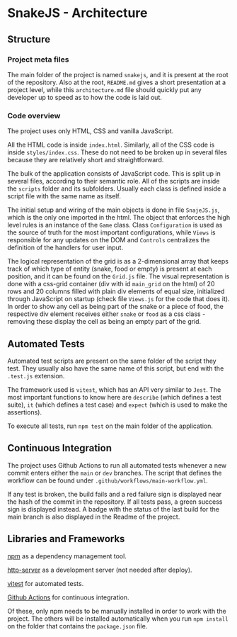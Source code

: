 # SnakeJS - Architecture

## Structure

### Project meta files

The main folder of the project is named `snakejs`, and it is present at the root of the repository. Also at the root, `README.md` gives a short presentation at a project level, while this `architecture.md` file should quickly put any developer up to speed as to how the code is laid out. 

### Code overview

The project uses only HTML, CSS and vanilla JavaScript.

All the HTML code is inside `index.html`. Similarly, all of the CSS code is inside `styles/index.css`. These do not need to be broken up in several files because they are relatively short and straightforward.

The bulk of the application consists of JavaScript code. This is split up in several files, according to their semantic role. All of the scripts are inside the `scripts` folder and its subfolders. Usually each class is defined inside a script file with the same name as itself.

The initial setup and wiring of the main objects is done in file `SnajeJS.js`, which is the only one imported in the html. The object that enforces the high level rules is an instance of the `Game` class. Class `Configuration` is used as the source of truth for the most important configurations, while `Views` is responsible for any updates on the DOM and `Controls` centralizes the definition of the handlers for user input.

The logical representation of the grid is as a 2-dimensional array that keeps track of which type of entity (snake, food or empty) is present at each position, and it can be found on the `Grid.js` file. The visual representation is done with a css-grid container (div with id `main_grid` on the html) of 20 rows and 20 columns filled with plain div elements of equal size, initialized through JavaScript on startup (check file `Views.js` for the code that does it). In order to show any cell as being part of the snake or a piece of food, the respective div element receives either `snake` or `food` as a css class - removing these display the cell as being an empty part of the grid.

## Automated Tests

Automated test scripts are present on the same folder of the script they test. They usually also have the same name of this script, but end with the `.test.js` extension.

The framework used is `vitest`, which has an API very similar to `Jest`. The most important functions to know here are `describe` (which defines a test suite), `it` (which defines a test case) and `expect` (which is used to make the assertions).

To execute all tests, run `npm test` on the main folder of the application.

## Continuous Integration

The project uses Github Actions to run all automated tests whenever a new commit enters either the `main` or `dev` branches. The script that defines the workflow can be found under `.github/workflows/main-workflow.yml`.

If any test is broken, the build fails and a red failure sign is displayed near the hash of the commit in the repository. If all tests pass, a green success sign is displayed instead. A badge with the status of the last build for the main branch is also displayed in the Readme of the project.

## Libraries and Frameworks

[npm](https://docs.npmjs.com/downloading-and-installing-node-js-and-npm) as a dependency management tool.

[http-server](https://www.npmjs.com/package/http-server) as a development server (not needed after deploy).

[vitest](https://vitest.dev/) for automated tests.

[Github Actions](https://docs.github.com/en/actions/learn-github-actions) for continuous integration.

Of these, only npm needs to be manually installed in order to work with the project. The others will be installed automatically when you run `npm install` on the folder that contains the `package.json` file.